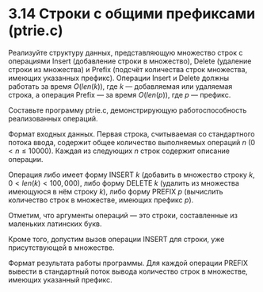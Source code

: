 # 3.14 Строки с общими префиксами (ptrie.c)
Реализуйте структуру данных, представляющую множество строк с операциями Insert (добавление строки в множество), Delete (удаление строки из множества) и Prefix (подсчёт количества строк множества, имеющих указанных префикс). Операции Insert и Delete должны работать за время $O(len(k))$, где $k$ — добавляемая или удаляемая строка, а операция Prefix — за время $O(len(p))$, где $p$ — префикс.

Составьте программу ptrie.c, демонстрирующую работоспособность реализованных операций.

Формат входных данных. Первая строка, считываемая со стандартного потока ввода, содержит общее количество выполняемых операций $n$ $(0 < n \le 10000)$. Каждая из следующих $n$ строк содержит описание операции.

Операция либо имеет форму INSERT $k$ (добавить в множество строку $k$, $0 < len(k) < 100,000$), либо форму DELETE $k$ (удалить из множества имеющуюся в нём строку $k$), либо форму PREFIX $p$ (вычислить количество строк в множестве, имеющих префикс $p$).

Отметим, что аргументы операций — это строки, составленные из маленьких латинских букв.

Кроме того, допустим вызов операции INSERT для строки, уже присутствующей в множестве.

Формат результата работы программы. Для каждой операции PREFIX вывести в стандартный поток вывода количество строк в множестве, имеющих указанный префикс.
